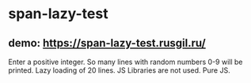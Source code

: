 # span-lazy-test
demo: https://span-lazy-test.rusgil.ru/
---

Enter a positive integer. 
So many lines with random numbers 0-9 will be printed. 
Lazy loading of 20 lines. 
JS Libraries are not used.
Pure JS.
